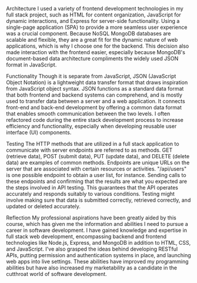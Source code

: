 Architecture
I used a variety of frontend development technologies in my full stack project, such as HTML for content organization, JavaScript for dynamic interactions, and Express for server-side functionality. Using a single-page application (SPA) to provide a more seamless user experience was a crucial component. Because NoSQL MongoDB databases are scalable and flexible, they are a great fit for the dynamic nature of web applications, which is why I choose one for the backend. This decision also made interaction with the frontend easier, especially because MongoDB's document-based data architecture compliments the widely used JSON format in JavaScript.

Functionality
Though it is separate from JavaScript, JSON (JavaScript Object Notation) is a lightweight data transfer format that draws inspiration from JavaScript object syntax. JSON functions as a standard data format that both frontend and backend systems can comprehend, and is mostly used to transfer data between a server and a web application. It connects front-end and back-end development by offering a common data format that enables smooth communication between the two levels. I often refactored code during the entire stack development process to increase efficiency and functionality, especially when developing reusable user interface (UI) components.

Testing
The HTTP methods that are utilized in a full stack application to communicate with server endpoints are referred to as methods. GET (retrieve data), POST (submit data), PUT (update data), and DELETE (delete data) are examples of common methods. Endpoints are unique URLs on the server that are associated with certain resources or activities. "/api/users" is one possible endpoint to obtain a user list, for instance.
Sending calls to these endpoints and confirming that the results are what you expected are the steps involved in API testing. This guarantees that the API operates accurately and responds suitably to various conditions. Testing might involve making sure that data is submitted correctly, retrieved correctly, and updated or deleted accurately.

Reflection
My professional aspirations have been greatly aided by this course, which has given me the information and abilities I need to pursue a career in software development. I have gained knowledge and expertise in full stack web development, encompassing backend and frontend technologies like Node.js, Express, and MongoDB in addition to HTML, CSS, and JavaScript.
I've also grasped the ideas behind developing RESTful APIs, putting permission and authentication systems in place, and launching web apps into live settings. These abilities have improved my programming abilities but have also increased my marketability as a candidate in the cutthroat world of software development.


